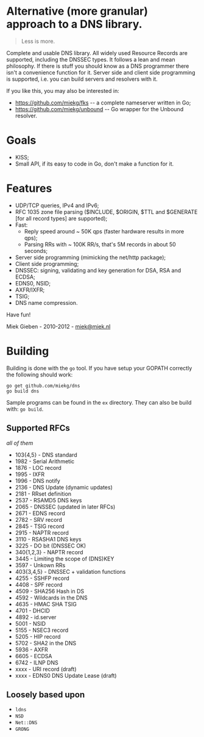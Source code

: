 # Alternative (more granular) approach to a DNS library.

> Less is more.

Complete and usable DNS library. All widely used Resource Records are
supported, including the DNSSEC types. It follows a lean and mean philosophy.
If there is stuff you should know as a DNS programmer there isn't a convenience
function for it. Server side and client side programming is supported, i.e. you
can build servers and resolvers with it.

If you like this, you may also be interested in:

* https://github.com/miekg/fks -- a complete nameserver written in Go;
* https://github.com/miekg/unbound -- Go wrapper for the Unbound resolver.

# Goals

* KISS;
* Small API, if its easy to code in Go, don't make a function for it.

# Features

* UDP/TCP queries, IPv4 and IPv6;
* RFC 1035 zone file parsing ($INCLUDE, $ORIGIN, $TTL and $GENERATE [for all record types]
  are supported);
* Fast: 
    * Reply speed around ~ 50K qps (faster hardware results in more qps);
    * Parsing RRs with  ~ 100K RR/s, that's 5M records in about 50 seconds;
* Server side programming (mimicking the net/http package);
* Client side programming;
* DNSSEC: signing, validating and key generation for DSA, RSA and ECDSA;
* EDNS0, NSID;
* AXFR/IXFR;
* TSIG;
* DNS name compression.

Have fun!

Miek Gieben  -  2010-2012  -  miek@miek.nl

# Building

Building is done with the `go` tool. If you have setup your GOPATH
correctly the following should work:

    go get github.com/miekg/dns
    go build dns

Sample programs can be found in the `ex` directory. They can 
also be build with: `go build`.

## Supported RFCs

*all of them*

* 103{4,5} - DNS standard
* 1982 - Serial Arithmetic
* 1876 - LOC record
* 1995 - IXFR
* 1996 - DNS notify
* 2136 - DNS Update (dynamic updates)
* 2181 - RRset definition
* 2537 - RSAMD5 DNS keys
* 2065 - DNSSEC (updated in later RFCs)
* 2671 - EDNS record
* 2782 - SRV record
* 2845 - TSIG record
* 2915 - NAPTR record
* 3110 - RSASHA1 DNS keys
* 3225 - DO bit (DNSSEC OK)
* 340{1,2,3} - NAPTR record
* 3445 - Limiting the scope of (DNS)KEY
* 3597 - Unkown RRs
* 403{3,4,5} - DNSSEC + validation functions
* 4255 - SSHFP record
* 4408 - SPF record
* 4509 - SHA256 Hash in DS
* 4592 - Wildcards in the DNS
* 4635 - HMAC SHA TSIG
* 4701 - DHCID
* 4892 - id.server
* 5001 - NSID 
* 5155 - NSEC3 record
* 5205 - HIP record
* 5702 - SHA2 in the DNS
* 5936 - AXFR
* 6605 - ECDSA
* 6742 - ILNP DNS
* xxxx - URI record (draft)
* xxxx - EDNS0 DNS Update Lease (draft)

## Loosely based upon

* `ldns`
* `NSD`
* `Net::DNS`
* `GRONG`
